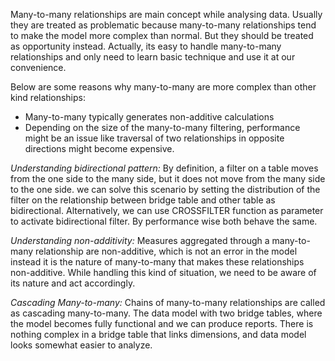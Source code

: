 Many-to-many relationships are main concept while analysing data. Usually they are treated as problematic because many-to-many relationships tend to make the model more complex than normal. But they should be treated as opportunity instead. Actually, its easy to handle many-to-many relationships and only need to learn basic technique and use it at our convenience.

Below are some reasons why many-to-many are more complex than other kind relationships:
* Many-to-many typically generates non-additive calculations
* Depending on the size of the many-to-many filtering, performance might be an issue like traversal of two relationships in opposite directions might become expensive.

_Understanding bidirectional pattern:_
By definition, a filter on a table moves from the one side to the many side, but it does not move from the many side to the one side. we can solve this scenario by setting the distribution of the filter on the relationship between bridge table and other table as bidirectional. Alternatively, we can use CROSSFILTER function as parameter to activate bidirectional filter. By performance wise both behave the same.

_Understanding non-additivity:_
Measures aggregated through a many-to-many relationship are non-additive, which is not an error in the model instead it is the nature of many-to-many that makes these relationships non-additive. While handling this kind of situation, we need to be aware of its nature and act accordingly.

_Cascading Many-to-many:_
Chains of many-to-many relationships are called as cascading many-to-many. The data model with two bridge tables, where the model becomes fully functional and we can produce reports. There is nothing complex in a bridge table that links dimensions, and data model looks somewhat easier to analyze.
